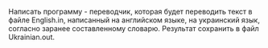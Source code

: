 Написать программу - переводчик, которая будет переводить текст в файле English.in, написанный на английском языке, на украинский язык, согласно заранее составленному словарю.
Результат сохранить в файл Ukrainian.out.
